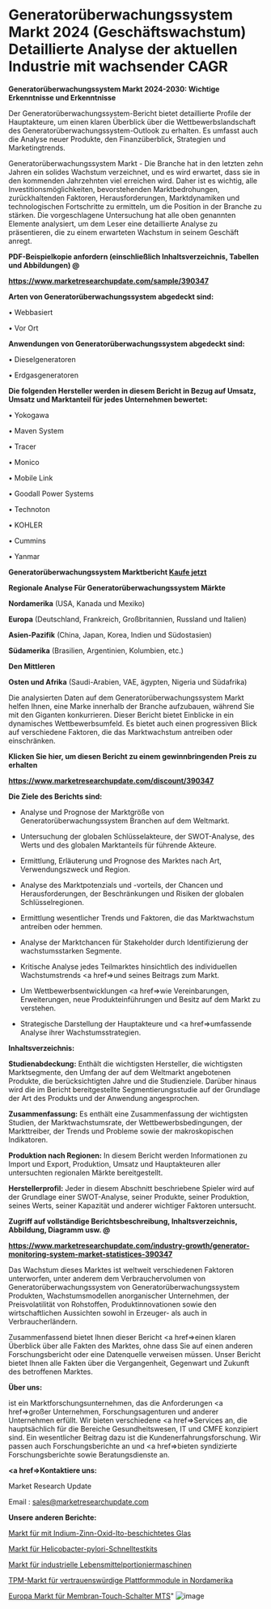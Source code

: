 # Generatorüberwachungssystem Markt 2024 (Geschäftswachstum) Detaillierte Analyse der aktuellen Industrie mit wachsender CAGR

<strong>Generatorüberwachungssystem Markt 2024-2030: Wichtige Erkenntnisse und Erkenntnisse</strong>

Der Generatorüberwachungssystem-Bericht bietet detaillierte Profile der Hauptakteure, um einen klaren Überblick über die Wettbewerbslandschaft des Generatorüberwachungssystem-Outlook zu erhalten. Es umfasst auch die Analyse neuer Produkte, den Finanzüberblick, Strategien und Marketingtrends.

Generatorüberwachungssystem Markt - Die Branche hat in den letzten zehn Jahren ein solides Wachstum verzeichnet, und es wird erwartet, dass sie in den kommenden Jahrzehnten viel erreichen wird. Daher ist es wichtig, alle Investitionsmöglichkeiten, bevorstehenden Marktbedrohungen, zurückhaltenden Faktoren, Herausforderungen, Marktdynamiken und technologischen Fortschritte zu ermitteln, um die Position in der Branche zu stärken. Die vorgeschlagene Untersuchung hat alle oben genannten Elemente analysiert, um dem Leser eine detaillierte Analyse zu präsentieren, die zu einem erwarteten Wachstum in seinem Geschäft anregt.



<strong><b>PDF-Beispielkopie anfordern (einschließlich Inhaltsverzeichnis, Tabellen und Abbildungen) @ </b></strong>

<strong><a href=https://www.marketresearchupdate.com/sample/390347>

<strong>https://www.marketresearchupdate.com/sample/390347</u></a></strong></strong>



<strong>Arten von Generatorüberwachungssystem abgedeckt sind:</strong>

• Webbasiert

• Vor Ort



<strong>Anwendungen von Generatorüberwachungssystem abgedeckt sind:</strong>

• Dieselgeneratoren

• Erdgasgeneratoren



<strong>Die folgenden Hersteller werden in diesem Bericht in Bezug auf Umsatz, Umsatz und Marktanteil für jedes Unternehmen bewertet:</strong>

• Yokogawa

• Maven System

• Tracer

• Monico

• Mobile Link

• Goodall Power Systems

• Technoton

• KOHLER

• Cummins

• Yanmar



<strong>Generatorüberwachungssystem Marktbericht <a href=https://www.marketresearchupdate.com/buynow/390347>Kaufe jetzt</a></strong>



<strong>Regionale Analyse Für Generatorüberwachungssystem Märkte</strong>



<strong>Nordamerika</strong> (USA, Kanada und Mexiko)



<strong>Europa</strong> (Deutschland, Frankreich, Großbritannien, Russland und Italien)



<strong>Asien-Pazifik</strong> (China, Japan, Korea, Indien und Südostasien)



<strong>Südamerika</strong> (Brasilien, Argentinien, Kolumbien, etc.)



<strong>Den Mittleren</strong> 

<strong>Osten und Afrika</strong> (Saudi-Arabien, VAE, ägypten, Nigeria und Südafrika)

Die analysierten Daten auf dem Generatorüberwachungssystem Markt helfen Ihnen, eine Marke innerhalb der Branche aufzubauen, während Sie mit den Giganten konkurrieren. Dieser Bericht bietet Einblicke in ein dynamisches Wettbewerbsumfeld. Es bietet auch einen progressiven Blick auf verschiedene Faktoren, die das Marktwachstum antreiben oder einschränken.



<strong>Klicken Sie hier, um diesen Bericht zu einem gewinnbringenden Preis zu erhalten
</strong>

<strong><a href=https://www.marketresearchupdate.com/discount/390347>https://www.marketresearchupdate.com/discount/390347</b></u></strong></a>



<strong>Die Ziele des Berichts sind:</strong>

- Analyse und Prognose der Marktgröße von Generatorüberwachungssystem Branchen auf dem Weltmarkt.

- Untersuchung der globalen Schlüsselakteure, der SWOT-Analyse, des Werts und des globalen Marktanteils für führende Akteure.

- Ermittlung, Erläuterung und Prognose des Marktes nach Art, Verwendungszweck und Region.

- Analyse des Marktpotenzials und -vorteils, der Chancen und Herausforderungen, der Beschränkungen und Risiken der globalen Schlüsselregionen.

- Ermittlung wesentlicher Trends und Faktoren, die das Marktwachstum antreiben oder hemmen.

- Analyse der Marktchancen für Stakeholder durch Identifizierung der wachstumsstarken Segmente.

- Kritische Analyse jedes Teilmarktes hinsichtlich des individuellen Wachstumstrends <a href=>und</a> seines Beitrags zum Markt.

- Um Wettbewerbsentwicklungen <a href=>wie</a> Vereinbarungen, Erweiterungen, neue Produkteinführungen und Besitz auf dem Markt zu verstehen.

- Strategische Darstellung der Hauptakteure und <a href=>umfas</a>sende Analyse ihrer Wachstumsstrategien.



<strong>Inhaltsverzeichnis:</strong>



<strong>Studienabdeckung:</strong> Enthält die wichtigsten Hersteller, die wichtigsten Marktsegmente, den Umfang der auf dem Weltmarkt angebotenen Produkte, die berücksichtigten Jahre und die Studienziele. Darüber hinaus wird die im Bericht bereitgestellte Segmentierungsstudie auf der Grundlage der Art des Produkts und der Anwendung angesprochen.



<strong>Zusammenfassung:</strong> Es enthält eine Zusammenfassung der wichtigsten Studien, der Marktwachstumsrate, der Wettbewerbsbedingungen, der Markttreiber, der Trends und Probleme sowie der makroskopischen Indikatoren.



<strong>Produktion nach Regionen:</strong> In diesem Bericht werden Informationen zu Import und Export, Produktion, Umsatz und Hauptakteuren aller untersuchten regionalen Märkte bereitgestellt.



<strong>Herstellerprofil:</strong> Jeder in diesem Abschnitt beschriebene Spieler wird auf der Grundlage einer SWOT-Analyse, seiner Produkte, seiner Produktion, seines Werts, seiner Kapazität und anderer wichtiger Faktoren untersucht.



<strong><b>Zugriff auf vollständige Berichtsbeschreibung, Inhaltsverzeichnis, Abbildung, Diagramm usw. @ </b></strong>

<strong><a href=https://www.marketresearchupdate.com/industry-growth/generator-monitoring-system-market-statistices-390347>https://www.marketresearchupdate.com/industry-growth/generator-monitoring-system-market-statistices-390347</a></strong>

Das Wachstum dieses Marktes ist weltweit verschiedenen Faktoren unterworfen, unter anderem dem Verbrauchervolumen von Generatorüberwachungssystem von Generatorüberwachungssystem Produkten, Wachstumsmodellen anorganischer Unternehmen, der Preisvolatilität von Rohstoffen, Produktinnovationen sowie den wirtschaftlichen Aussichten sowohl in Erzeuger- als auch in Verbraucherländern.

Zusammenfassend bietet Ihnen dieser Bericht <a href=>einen</a> klaren Überblick über alle Fakten des Marktes, ohne dass Sie auf einen anderen Forschungsbericht oder eine Datenquelle verweisen müssen. Unser Bericht bietet Ihnen alle Fakten über die Vergangenheit, Gegenwart und Zukunft des betroffenen Marktes.



<strong>Über uns:</strong>

 ist ein Marktforschungsunternehmen, das die Anforderungen <a href=>großer</a> Unternehmen, Forschungsagenturen und anderer Unternehmen erfüllt. Wir bieten verschiedene <a href=>Services</a> an, die hauptsächlich für die Bereiche Gesundheitswesen, IT und CMFE konzipiert sind. Ein wesentlicher Beitrag dazu ist die Kundenerfahrungsforschung. Wir passen auch Forschungsberichte an und <a href=>bieten</a> syndizierte Forschungsberichte sowie Beratungsdienste an.



<strong><a href=>Kontaktiere uns:</a></strong>

Market Research Update

Email : sales@marketresearchupdate.com



<strong>Unsere anderen Berichte:</strong>

<a href=https://www.linkedin.com/pulse/indium-tin-oxide-ito-coated-glass-market-size>Markt für mit Indium-Zinn-Oxid-Ito-beschichtetes Glas</a>

<a href=https://www.linkedin.com/pulse/helicobacter-pylori-rapid-test-kit-market-current>Markt für Helicobacter-pylori-Schnelltestkits</a>

<a href=https://www.linkedin.com/pulse/industrial-food-portioning-machinesa-market-1f>Markt für industrielle Lebensmittelportioniermaschinen</a>

<a href=https://www.linkedin.com/pulse/north-america-trusted-platform-module-tpm-market-2023>TPM-Markt für vertrauenswürdige Plattformmodule in Nordamerika</a>

<a href=https://www.linkedin.com/pulse/europe-membrane-touch-switch-mts-market-size>Europa Markt für Membran-Touch-Schalter MTS</a>"
![image](https://github.com/Gayatrikarjule/Market-Analysis-361/assets/97346546/668fa2b2-1201-4e5e-8cdb-9add8eb7abcc)
